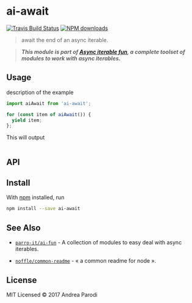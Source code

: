# ai-await

[![Travis Build Status](https://img.shields.io/travis/parro-it/ai-await/master.svg)](http://travis-ci.org/parro-it/ai-await)
[![NPM downloads](https://img.shields.io/npm/dt/ai-await.svg)](https://npmjs.org/package/ai-await)

> await the end of an async iterable.


> **_This module is part of
> [Async iterable fun](https://github.com/parro-it/ai-fun), a complete toolset
> of modules to work with async iterables._**

## Usage

description of the example

```js
import aiAwait from 'ai-await';

for (const item of aiAwait()) {
  yield item;
};
```

This will output

```
```

## API

## Install

With [npm](https://npmjs.org/) installed, run

```bash
npm install --save ai-await
```

## See Also

- [`parro-it/ai-fun`](https://github.com/parro-it/ai-fun) - A collection of modules to easy deal with async iterables.

- [`noffle/common-readme`](https://github.com/noffle/common-readme) - « a common readme for node ».



## License

MIT Licensed
© 2017 Andrea Parodi

